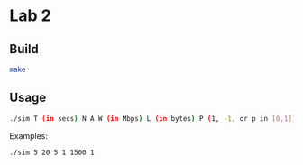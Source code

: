 # Lab 2

## Build

```sh
make
```

## Usage

```sh
./sim T (in secs) N A W (in Mbps) L (in bytes) P (1, -1, or p in [0,1])
```

Examples:

```sh
./sim 5 20 5 1 1500 1
```
